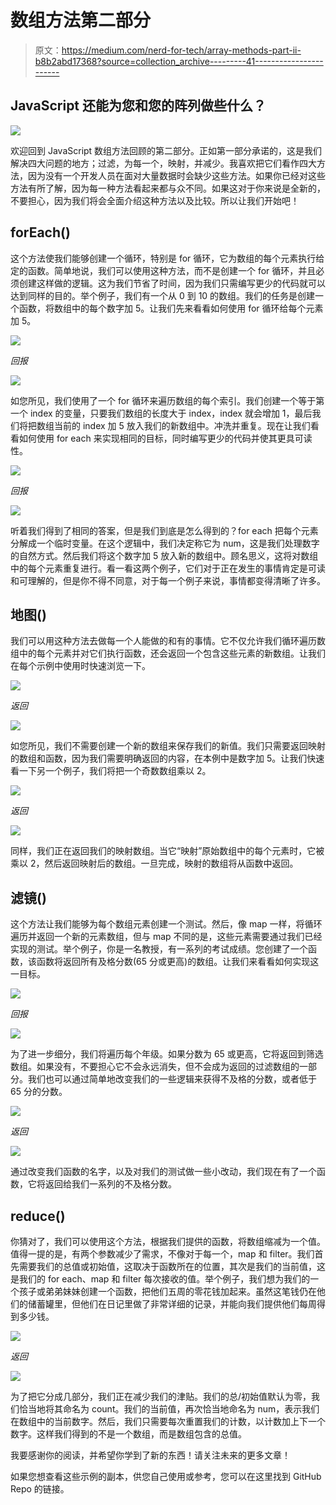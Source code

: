 # 数组方法第二部分

> 原文：<https://medium.com/nerd-for-tech/array-methods-part-ii-b8b2abd17368?source=collection_archive---------41----------------------->

## JavaScript 还能为您和您的阵列做些什么？

![](img/c8aa16abf7a8d3c592ca6e91fce898fb.png)

欢迎回到 JavaScript 数组方法回顾的第二部分。正如第一部分承诺的，这是我们解决四大问题的地方；过滤，为每一个，映射，并减少。我喜欢把它们看作四大方法，因为没有一个开发人员在面对大量数据时会缺少这些方法。如果你已经对这些方法有所了解，因为每一种方法看起来都与众不同。如果这对于你来说是全新的，不要担心，因为我们将会全面介绍这种方法以及比较。所以让我们开始吧！

## forEach()

这个方法使我们能够创建一个循环，特别是 for 循环，它为数组的每个元素执行给定的函数。简单地说，我们可以使用这种方法，而不是创建一个 for 循环，并且必须创建这样做的逻辑。这为我们节省了时间，因为我们只需编写更少的代码就可以达到同样的目的。举个例子，我们有一个从 0 到 10 的数组。我们的任务是创建一个函数，将数组中的每个数字加 5。让我们先来看看如何使用 for 循环给每个元素加 5。

![](img/fbf62f0ca9b5b72a6fffb069c8caaad4.png)

*回报*

![](img/55870cf802c375de49f4e3f62a75f665.png)

如您所见，我们使用了一个 for 循环来遍历数组的每个索引。我们创建一个等于第一个 index 的变量，只要我们数组的长度大于 index，index 就会增加 1，最后我们将把数组当前的 index 加 5 放入我们的新数组中。冲洗并重复。现在让我们看看如何使用 for each 来实现相同的目标，同时编写更少的代码并使其更具可读性。

![](img/376f0a05c38704cc7a82ecff4d74b918.png)

*回报*

![](img/85d4b52eae90e250c68019c3cb6c8a6f.png)

听着我们得到了相同的答案，但是我们到底是怎么得到的？for each 把每个元素分解成一个临时变量。在这个逻辑中，我们决定称它为 num，这是我们处理数字的自然方式。然后我们将这个数字加 5 放入新的数组中。顾名思义，这将对数组中的每个元素重复进行。看一看这两个例子，它们对于正在发生的事情肯定是可读和可理解的，但是你不得不同意，对于每一个例子来说，事情都变得清晰了许多。

## 地图()

我们可以用这种方法去做每一个人能做的和有的事情。它不仅允许我们循环遍历数组中的每个元素并对它们执行函数，还会返回一个包含这些元素的新数组。让我们在每个示例中使用时快速浏览一下。

![](img/a95815ba4c0376f122df0dc94f6cc1ae.png)

*返回*

![](img/d80d1a59b32260e2202fdd17d632d6f4.png)

如您所见，我们不需要创建一个新的数组来保存我们的新值。我们只需要返回映射的数组和函数，因为我们需要明确返回的内容，在本例中是数字加 5。让我们快速看一下另一个例子，我们将把一个奇数数组乘以 2。

![](img/ca2b40c9dd2960520075d13edba3f8a1.png)

*返回*

![](img/ab7ad9e614162ce40d1148d76740f738.png)

同样，我们正在返回我们的映射数组。当它“映射”原始数组中的每个元素时，它被乘以 2，然后返回映射后的数组。一旦完成，映射的数组将从函数中返回。

## **滤镜()**

这个方法让我们能够为每个数组元素创建一个测试。然后，像 map 一样，将循环遍历并返回一个新的元素数组，但与 map 不同的是，这些元素需要通过我们已经实现的测试。举个例子，你是一名教授，有一系列的考试成绩。您创建了一个函数，该函数将返回所有及格分数(65 分或更高)的数组。让我们来看看如何实现这一目标。

![](img/ccd53af98807e2089315a51be2639e5e.png)

*回报*

![](img/7b940523f8da62efe462aadc29da9ed0.png)

为了进一步细分，我们将遍历每个年级。如果分数为 65 或更高，它将返回到筛选数组。如果没有，不要担心它不会永远消失，但不会成为返回的过滤数组的一部分。我们也可以通过简单地改变我们的一些逻辑来获得不及格的分数，或者低于 65 分的分数。

![](img/181d179e6719e7348333c617042c360f.png)

*返回*

![](img/12952a0b1b9552d85c3f68f2fc91da40.png)

通过改变我们函数的名字，以及对我们的测试做一些小改动，我们现在有了一个函数，它将返回给我们一系列的不及格分数。

## **reduce()**

你猜对了，我们可以使用这个方法，根据我们提供的函数，将数组缩减为一个值。值得一提的是，有两个参数减少了需求，不像对于每一个，map 和 filter。我们首先需要我们的总值或初始值，这取决于函数所在的位置，其次是我们的当前值，这是我们的 for each、map 和 filter 每次接收的值。举个例子，我们想为我们的一个孩子或弟弟妹妹创建一个函数，把他们五周的零花钱加起来。虽然这笔钱仍在他们的储蓄罐里，但他们在日记里做了非常详细的记录，并能向我们提供他们每周得到多少钱。

![](img/b6758ba260e28411f3175a446e05c39e.png)

*返回*

![](img/bbaba2dc90d6003d26339de162344c53.png)

为了把它分成几部分，我们正在减少我们的津贴。我们的总/初始值默认为零，我们恰当地将其命名为 count。我们的当前值，再次恰当地命名为 num，表示我们在数组中的当前数字。然后，我们只需要每次重置我们的计数，以计数加上下一个数字。这样我们得到的不是一个数组，而是数组包含的总值。

我要感谢你的阅读，并希望你学到了新的东西！请关注未来的更多文章！

如果您想查看这些示例的副本，供您自己使用或参考，您可以在这里找到 GitHub Repo 的链接。